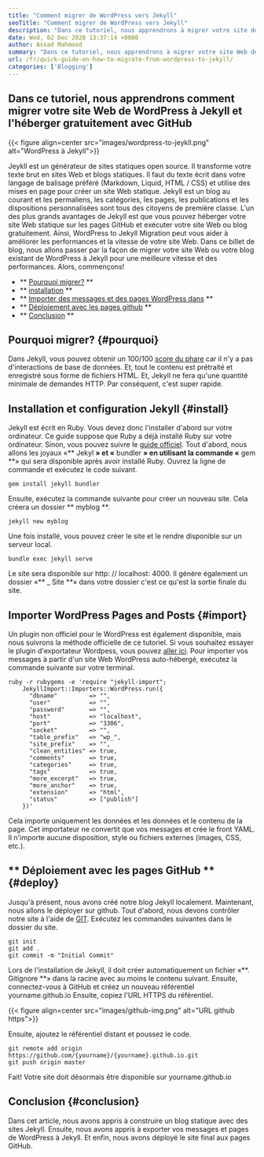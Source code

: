 ```yaml
---
title: "Comment migrer de WordPress vers Jekyll" 
seoTitle: "Comment migrer de WordPress vers Jekyll" 
description: "Dans ce tutoriel, nous apprendrons à migrer votre site de WordPress vers Jekyll en étapes rapides et faciles. Commençons!" 
date: Wed, 02 Dec 2020 13:37:14 +0000
author: Assad Mahmood
summary: "Dans ce tutoriel, nous apprendrons à migrer votre site Web de WordPress vers Jekyll et à l'héberger avec GitHub gratuitement" 
url: /fr/quick-guide-on-how-to-migrate-from-wordpress-to-jekyll/
categories: ['Blogging']
---
```


## Dans ce tutoriel, nous apprendrons comment migrer votre site Web de WordPress à Jekyll et l'héberger gratuitement avec GitHub

{{< figure align=center src="images/wordpress-to-jeykll.png" alt="WordPress à Jekyll">}}

Jeykll est un générateur de sites statiques open source. Il transforme votre texte brut en sites Web et blogs statiques. Il faut du texte écrit dans votre langage de balisage préféré (Markdown, Liquid, HTML / CSS) et utilise des mises en page pour créer un site Web statique. Jekyll est un blog au courant et les permaliens, les catégories, les pages, les publications et les dispositions personnalisées sont tous des citoyens de première classe. L'un des plus grands avantages de Jekyll est que vous pouvez héberger votre site Web statique sur les pages GitHub et exécuter votre site Web ou blog gratuitement. Ainsi, WordPress to Jekyll Migration peut vous aider à améliorer les performances et la vitesse de votre site Web.
Dans ce billet de blog, nous allons passer par la façon de migrer votre site Web ou votre blog existant de WordPress à Jekyll pour une meilleure vitesse et des performances. Alors, commençons!
  * ** [Pourquoi migrer?][1] **
  * ** [installation][2] **
  * ** [Importer des messages et des pages WordPress dans][3] **
  * ** [Déploiement avec les pages github][4] **
  * ** [Conclusion][5] **

## Pourquoi migrer? {#pourquoi}
Dans Jekyll, vous pouvez obtenir un 100/100 [score du phare][6] car il n'y a pas d'interactions de base de données. Et, tout le contenu est prétraité et enregistré sous forme de fichiers HTML. Et, Jekyll ne fera qu'une quantité minimale de demandes HTTP. Par conséquent, c'est super rapide.

## Installation et configuration Jekyll {#install}
Jekyll est écrit en Ruby. Vous devez donc l'installer d'abord sur votre ordinateur. Ce guide suppose que Ruby a déjà installé Ruby sur votre ordinateur. Sinon, vous pouvez suivre le [guide officiel][7].
Tout d'abord, nous allons les joyaux «** Jekyl **» et «** bundler **» en utilisant la commande «** gem **» qui sera disponible après avoir installé Ruby. Ouvrez la ligne de commande et exécutez le code suivant.
```
gem install jekyll bundler
```
Ensuite, exécutez la commande suivante pour créer un nouveau site. Cela créera un dossier ** myblog **.
```
jekyll new myblog
```
Une fois installé, vous pouvez créer le site et le rendre disponible sur un serveur local.
```
bundle exec jekyll serve
```
Le site sera disponible sur http: // localhost: 4000. Il génère également un dossier «** _ Site **» dans votre dossier c'est ce qu'est la sortie finale du site.

## Importer WordPress Pages and Posts {#import}
Un plugin non officiel pour le WordPress est également disponible, mais nous suivrons la méthode officielle de ce tutoriel. Si vous souhaitez essayer le plugin d'exportateur Wordpess, vous pouvez [aller ici][8].
Pour importer vos messages à partir d'un site Web WordPress auto-hébergé, exécutez la commande suivante sur votre terminal.
```
ruby -r rubygems -e 'require "jekyll-import";
    JekyllImport::Importers::WordPress.run({
      "dbname"         => "",
      "user"           => "",
      "password"       => "",
      "host"           => "localhost",
      "port"           => "3306",
      "socket"         => "",
      "table_prefix"   => "wp_",
      "site_prefix"    => "",
      "clean_entities" => true,
      "comments"       => true,
      "categories"     => true,
      "tags"           => true,
      "more_excerpt"   => true,
      "more_anchor"    => true,
      "extension"      => "html",
      "status"         => ["publish"]
    })'
```
Cela importe uniquement les données et les données et le contenu de la page. Cet importateur ne convertit que vos messages et crée le front YAML. Il n'importe aucune disposition, style ou fichiers externes (images, CSS, etc.).

## ** Déploiement avec les pages GitHub ** {#deploy}
Jusqu'à présent, nous avons créé notre blog Jekyll localement. Maintenant, nous allons le déployer sur github. Tout d'abord, nous devons contrôler notre site à l'aide de [GIT][9]. Exécutez les commandes suivantes dans le dossier du site.
```
git init
git add .
git commit -m "Initial Commit"
```
Lors de l'installation de Jekyll, il doit créer automatiquement un fichier «**. Gitignore **» dans la racine avec au moins le contenu suivant.
Ensuite, connectez-vous à GitHub et créez un nouveau référentiel yourname.github.io
Ensuite, copiez l'URL HTTPS du référentiel.

{{< figure align=center src="images/github-img.png" alt="URL github https">}}

Ensuite, ajoutez le référentiel distant et poussez le code.
```
git remote add origin https://github.com/{yourname}/{yourname}.github.io.git
git push origin master
```
Fait! Votre site doit désormais être disponible sur yourname.github.io

## Conclusion {#conclusion}
Dans cet article, nous avons appris à construire un blog statique avec des sites Jekyll. Ensuite, nous avons appris à exporter vos messages et pages de WordPress à Jekyll. Et enfin, nous avons déployé le site final aux pages GitHub.

  
[1]: #why
[2]: #install
[3]: #import
[4]: #deploy
[5]: #conclusion
[6]: https://web.dev/performance-scoring/
[7]: https://www.ruby-lang.org/en/documentation/installation/
[8]: https://wordpress.org/plugins/jekyll-exporter/
[9]: https://git-scm.com/
